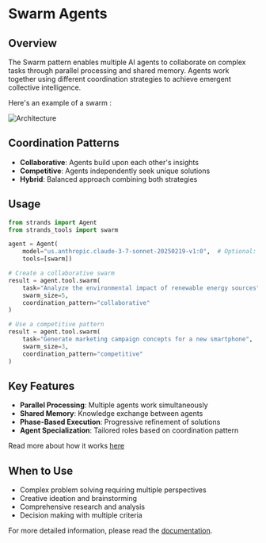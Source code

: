 # Swarm Agents

## Overview

The Swarm pattern enables multiple AI agents to collaborate on complex tasks through parallel processing and shared memory. Agents work together using different coordination strategies to achieve emergent collective intelligence.

Here's an example of a swarm :

![Architecture](./images/swarm_example.png)

## Coordination Patterns

- **Collaborative**: Agents build upon each other's insights
- **Competitive**: Agents independently seek unique solutions
- **Hybrid**: Balanced approach combining both strategies

## Usage

```python
from strands import Agent
from strands_tools import swarm

agent = Agent(
    model="us.anthropic.claude-3-7-sonnet-20250219-v1:0",  # Optional: Specify the model ID
    tools=[swarm])

# Create a collaborative swarm
result = agent.tool.swarm(
    task="Analyze the environmental impact of renewable energy sources",
    swarm_size=5,
    coordination_pattern="collaborative"
)

# Use a competitive pattern
result = agent.tool.swarm(
    task="Generate marketing campaign concepts for a new smartphone",
    swarm_size=3,
    coordination_pattern="competitive"
)
```

## Key Features

- **Parallel Processing**: Multiple agents work simultaneously
- **Shared Memory**: Knowledge exchange between agents
- **Phase-Based Execution**: Progressive refinement of solutions
- **Agent Specialization**: Tailored roles based on coordination pattern

Read more about how it works [here](https://strandsagents.com/latest/user-guide/concepts/multi-agent/swarm/#how-the-swarm-tool-works)

## When to Use

- Complex problem solving requiring multiple perspectives
- Creative ideation and brainstorming
- Comprehensive research and analysis
- Decision making with multiple criteria

For more detailed information, please read the [documentation](https://strandsagents.com/latest/user-guide/concepts/multi-agent/swarm/).
